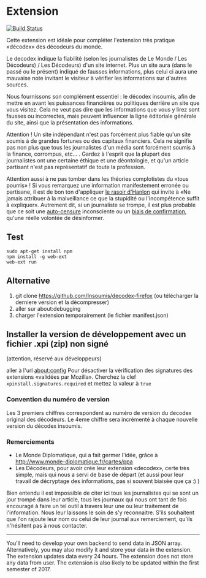 # Extension

[![Build Status](https://travis-ci.org/Insoumis/decodex-insoumis-chrome.svg?branch=master)](https://travis-ci.org/Insoumis/decodex-insoumis-chrome)

Cette extension est idéale pour compléter l'extension très pratique «décodex» des décodeurs du monde.

Le decodex indique la fiabilité (selon les journalistes de Le Monde / Les
Décodeurs) / Les Décodeurs) d'un site internet. Plus un site aura (dans le
passé ou le présent) indiqué de fausses informations, plus celui ci aura une
mauvaise note invitant le visiteur à vérifier les informations sur d'autres
sources.

Nous fournissons son complément essentiel : le décodex insoumis, afin de
mettre en avant les puissances financières ou politiques derrière un site que
vous visitez. Cela ne veut pas dire que les informations que vous y lirez sont
fausses ou incorrectes, mais peuvent influencer la ligne éditoriale générale du
site, ainsi que la présentation des informations.

Attention ! Un site indépendant n'est pas forcément plus fiable qu'un site
soumis à de grandes fortunes ou des capitaux financiers. Cela ne signifie pas
non plus que tous les journalistes d'un média sont forcément soumis à la
finance, corrompus, etc… . Gardez à l'esprit que la plupart des journalistes
ont une certaine éthique et une déontologie, et qu'un article partisant
n'est pas représentatif de toute la profession.

Attention aussi à ne pas tomber dans les théories complotistes du «tous
pourris» ! Si vous remarquez une information manifestement erronée ou partisane,
il est de bon ton d'appliquer <a
href="https://fr.wikipedia.org/wiki/Rasoir_d'Hanlon">le rasoir d'Hanlon</a>
qui invite à «Ne jamais attribuer à la malveillance ce que la stupidité ou
l'incompétence suffit à expliquer». Autrement dit, si un journaliste se
trompe, il est plus probable que ce soit une <a
href="https://fr.wiktionary.org/wiki/autocensure">auto-censure</a>
inconsciente ou un <a
href="https://fr.wikipedia.org/wiki/Biais_de_confirmation">biais de
confirmation</a>, qu'une réelle volontée de désinformer.

## Test

```
sudo apt-get install npm
npm install -g web-ext
web-ext run
```

## Alternative

1) git clone https://github.com/Insoumis/decodex-firefox (ou télécharger la
derniere version et la décompresser)
2) aller sur about:debugging
3) charger l'extension temporairement (le fichier manifest.json)


## Installer la version de développement avec un fichier .xpi (zip) non signé

(attention, réservé aux développeurs)

aller à l'url <a href="about:config">about:config</a> Pour désactiver la
vérification des signatures des extensions «validées par Mozilla».
Cherchez la clef <code>xpinstall.signatures.required</code> et mettez la
valeur à <code>true</code>


### Convention du numéro de version

Les 3 premiers chiffres correspondent au numéro de version du decodex original
des décodeurs. Le 4eme chiffre sera incrémenté à chaque nouvelle version du
décodex insoumis.


### Remerciements

* Le Monde Diplomatique,
qui a fait germer l'idée, grâce à http://www.monde-diplomatique.fr/cartes/ppa
* Les Décodeurs,
pour avoir crée leur extension «decodex», certe très simple, mais qui nous a servi de base de départ (et aussi pour leur travail de décryptage des
informations, pas si souvent biaisée que ça :) )


Bien entendu il est impossible de citer ici tous les journalistes qui se sont
un jour trompé dans leur article, tous les journaux qui nous ont tant de fois
encouragé à faire un tel outil à travers leur une ou leur traitement de
l'information. Nous leur laissons le soin de s'y reconnaitre. S'ils souhaitent
que l'on rajoute leur nom ou celui de leur journal aux remerciement, qu'ils
n'hésitent pas à nous contacter.

-----

You'll need to develop your own backend to send data in JSON array. Alternatively, you may also modify it and store your data in the extension.
The extension updates data every 24 hours.
The extension does not store any data from user.
The extension is also likely to be updated within the first semester of 2017.
